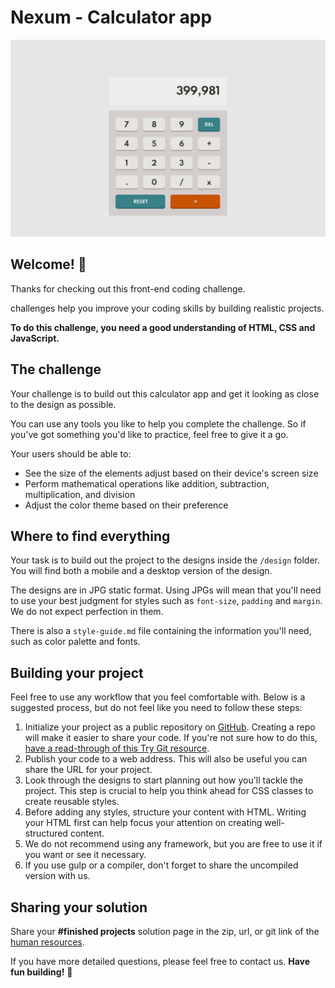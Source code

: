 # Nexum - Calculator app

![Design preview for the Calculator app coding challenge](./design/desktop-design-theme-2.jpg)

## Welcome! 👋

Thanks for checking out this front-end coding challenge.

challenges help you improve your coding skills by building realistic projects.

**To do this challenge, you need a good understanding of HTML, CSS and JavaScript.**

## The challenge

Your challenge is to build out this calculator app and get it looking as close to the design as possible.

You can use any tools you like to help you complete the challenge. So if you've got something you'd like to practice, feel free to give it a go.

Your users should be able to:

- See the size of the elements adjust based on their device's screen size
- Perform mathematical operations like addition, subtraction, multiplication, and division
- Adjust the color theme based on their preference


## Where to find everything

Your task is to build out the project to the designs inside the `/design` folder. You will find both a mobile and a desktop version of the design. 

The designs are in JPG static format. Using JPGs will mean that you'll need to use your best judgment for styles such as `font-size`, `padding` and `margin`. We do not expect perfection in them.

There is also a `style-guide.md` file containing the information you'll need, such as color palette and fonts.

## Building your project

Feel free to use any workflow that you feel comfortable with. Below is a suggested process, but do not feel like you need to follow these steps:

1. Initialize your project as a public repository on [GitHub](https://github.com/). Creating a repo will make it easier to share your code. If you're not sure how to do this, [have a read-through of this Try Git resource](https://try.github.io/).
2. Publish your code to a web address. This will also be useful you can share the URL for your project.
3. Look through the designs to start planning out how you'll tackle the project. This step is crucial to help you think ahead for CSS classes to create reusable styles.
4. Before adding any styles, structure your content with HTML. Writing your HTML first can help focus your attention on creating well-structured content.
5. We do not recommend using any framework, but you are free to use it if you want or see it necessary.
6. If you use gulp or a compiler, don't forget to share the uncompiled version with us.

## Sharing your solution

Share your **#finished projects** solution page in the zip, url, or git link of the [human resources](mailto:contact.hr@nexum.com.tr). 

If you have more detailed questions, please feel free to contact us.
**Have fun building!** 🚀
